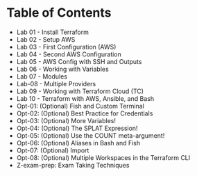 # Table of Contents

- Lab 01 - Install Terraform
- Lab 02 - Setup AWS
- Lab 03 - First Configuration (AWS)
- Lab 04 - Second AWS Configuration
- Lab 05 - AWS Config with SSH and Outputs
- Lab 06 - Working with Variables
- Lab 07 - Modules
- Lab-08 - Multiple Providers
- Lab 09 - Working with Terraform Cloud (TC)
- Lab 10 - Terraform with AWS, Ansible, and Bash
- Opt-01: (Optional) Fish and Custom Terminal
- Opt-02: (Optional) Best Practice for Credentials
- Opt-03: (Optional) More Variables!
- Opt-04: (Optional) The SPLAT Expression!
- Opt-05: (Optional) Use the COUNT meta-argument!
- Opt-06: (Optional) Aliases in Bash and Fish
- Opt-07: (Optional) Import
- Opt-08: (Optional) Multiple Workspaces in the Terraform CLI
- Z-exam-prep: Exam Taking Techniques

